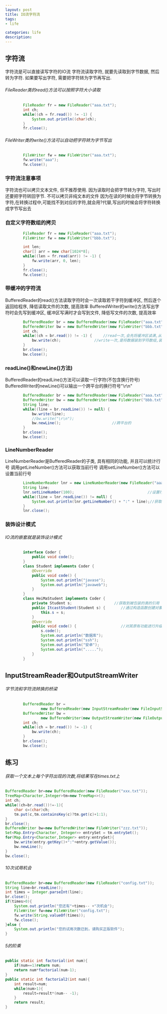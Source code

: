 ```yaml
---
layout: post
title: IO流字符流
tags:
- life

categories: life
description:
---
```

## 字符流
 字符流是可以直接读写字符的IO流
 字符流读取字符, 就要先读取到字节数据, 然后转为字符. 如果要写出字符, 需要把字符转为字节再写出.    
###### FileReader类的read()方法可以按照字符大小读取
```java
		FileReader fr = new FileReader("aaa.txt");				
		int ch;
		while((ch = fr.read()) != -1) {							
			System.out.println((char)ch);						
		}		
		fr.close();											
```

###### FileWriter类的write()方法可以自动把字符转为字节写出
```java
		FileWriter fw = new FileWriter("aaa.txt");
		fw.write("aaa");
		fw.close();
```


### 字符流注意事项
字符流也可以拷贝文本文件, 但不推荐使用. 因为读取时会把字节转为字符, 写出时还要把字符转回字节.
不可以拷贝非纯文本的文件
因为在读的时候会将字节转换为字符,在转换过程中,可能找不到对应的字符,就会用?代替,写出的时候会将字符转换成字节写出去


### 自定义字符数组的拷贝
```java
		FileReader fr = new FileReader("aaa.txt");			
		FileWriter fw = new FileWriter("bbb.txt");			

		int len;
		char[] arr = new char[1024*8];						
		while((len = fr.read(arr)) != -1) {					
			fw.write(arr, 0, len);							
		}
		fr.close();										
		fw.close();
```

### 带缓冲的字符流
BufferedReader的read()方法读取字符时会一次读取若干字符到缓冲区, 然后逐个返回给程序, 降低读取文件的次数, 提高效率
BufferedWriter的write()方法写出字符时会先写到缓冲区, 缓冲区写满时才会写到文件, 降低写文件的次数, 提高效率
```java
		BufferedReader br = new BufferedReader(new FileReader("aaa.txt"));
		BufferedWriter bw = new BufferedWriter(new FileWriter("bbb.txt"));
		int ch;				
		while((ch = br.read()) != -1) {		//read一次,会先将缓冲区读满,从缓冲去中一个一个的返给临时变量c
			bw.write(ch);				//write一次,是将数据装到字符数组,装满后再一起写出去
		}
		br.close();							
		bw.close();  
```

### readLine()和newLine()方法)
BufferedReader的readLine()方法可以读取一行字符(不包含换行符号)
BufferedWriter的newLine()可以输出一个跨平台的换行符号"\r\n"
```java
		BufferedReader br = new BufferedReader(new FileReader("aaa.txt"));
		BufferedWriter bw = new BufferedWriter(new FileWriter("bbb.txt"));
		String line;
		while((line = br.readLine()) != null) {
			bw.write(line);
			//bw.write("\r\n");				
			bw.newLine();						//跨平台的
		}
		br.close();
		bw.close();
```

### LineNumberReader
 LineNumberReader是BufferedReader的子类, 具有相同的功能, 并且可以统计行号
调用getLineNumber()方法可以获取当前行号
调用setLineNumber()方法可以设置当前行号

```java
		LineNumberReader lnr = new LineNumberReader(new FileReader("aaa.txt"));
		String line;
		lnr.setLineNumber(100);									//设置行号
		while((line = lnr.readLine()) != null) {
			System.out.println(lnr.getLineNumber() + ":" + line);//获取行号
		}
		lnr.close();
```

### 装饰设计模式
###### IO流的嵌套就是装饰设计模式
```java
		interface Coder {
			public void code();
		}
		class Student implements Coder {
			@Override
			public void code() {
				System.out.println("javase");
				System.out.println("javaweb");
			}
		}
		class HeiMaStudent implements Coder {
			private Student s;					 //获取到被包装的类的引用
			public ItcastStudent(Student s) {		//通过构造函数创建对象的时候,传入被包装的对象
				this.s = s;
			}
			@Override
			public void code() {					//对其原有功能进行升级
				s.code();
				System.out.println("数据库");
				System.out.println("ssh");
				System.out.println("安卓");
				System.out.println(".....");
			}
		}
```

##  InputStreamReader和OutputStreamWriter
###### 字节流和字符流转换的桥梁
```java
		BufferedReader br = 									
				new BufferedReader(new InputStreamReader(new FileInputStream("UTF-8.txt"), "UTF-8"));
		BufferedWriter bw = 					
				new BufferedWriter(new OutputStreamWriter(new FileOutputStream("GBK.txt"), "GBK"));
		int ch;
		while((ch = br.read()) != -1) {
			bw.write(ch);
		}
		br.close();
		bw.close();
```


## 练习
###### 获取一个文本上每个字符出现的次数,将结果写在times.txt上
```java
BufferedReader br=new BufferedReader(new FileReader("xxx.txt"));
TreeMap<Character,Integer>tm=new TreeMap<>();
int ch;
while((ch=br.read())!=-1){
    char c=(char)ch;
    tm.put(c,tm.containsKey(c)?tm.get(c)+1:1);
}
br.close();
BufferedWriter bw=new BufferedWriter(new FileWriter("zzz.txt"));
Set<Map.Entry<Character, Integer>> entrySet = tm.entrySet();
for(Map.Entry<Character,Integer> entry:entrySet){
    bw.write(entry.getKey()+":"+entry.getValue());
    bw.newLine();
}
bw.close();
```
###### 10次试用机会
```java
BufferedReader br=new BufferedReader(new FileReader("config.txt"));
String line=br.readLine();
int times = Integer.parseInt(line);
br.close();
if(times>0){
    System.out.println("您还有"+times-- +"次机会");
    FileWriter fw=new FileWriter("config.txt");
    fw.write(String.valueOf(times));
    fw.close();
}else {
    System.out.println("您的试用次数已到，请购买正版软件");
}
```
###### 5的阶乘
```java
public static int factorial(int num){
    if(num==1)return num;
    return num*factorial(num-1);
}
public static int factorial2(int num){
    int result=num;
    while(num>1){
        result=result*(num-- -1);
    }
    return result;
}
```
